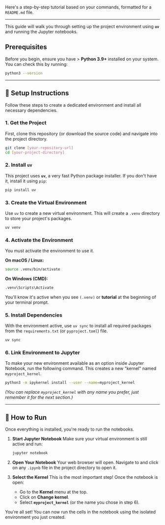 Here's a step-by-step tutorial based on your commands, formatted for a `README.md` file.

---

This guide will walk you through setting up the project environment using **`uv`** and running the Jupyter notebooks.

## Prerequisites

Before you begin, ensure you have > **Python 3.9+** installed on your system. You can check this by running:

```bash
python3 --version
```

---

## 🚀 Setup Instructions

Follow these steps to create a dedicated environment and install all necessary dependencies.

### 1\. Get the Project

First, clone this repository (or download the source code) and navigate into the project directory.

```bash
git clone [your-repository-url]
cd [your-project-directory]
```

### 2\. Install `uv`

This project uses **`uv`**, a very fast Python package installer. If you don't have it, install it using `pip`:

```bash
pip install uv
```

### 3\. Create the Virtual Environment

Use `uv` to create a new virtual environment. This will create a `.venv` directory to store your project's packages.

```bash
uv venv
```

### 4\. Activate the Environment

You must activate the environment to use it.

**On macOS / Linux:**

```bash
source .venv/bin/activate
```

**On Windows (CMD):**

```bash
.venv\Scripts\Activate
```

You'll know it's active when you see `(.venv)` or **tutorial** at the beginning of your terminal prompt.

### 5\. Install Dependencies

With the environment active, use `uv sync` to install all required packages from the `requirements.txt` (or `pyproject.toml`) file.

```bash
uv sync
```

### 6\. Link Environment to Jupyter

To make your new environment available as an option inside Jupyter Notebook, run the following command. This creates a new "kernel" named `myproject_kernel`.

```bash
python3 -m ipykernel install --user --name=myproject_kernel
```

_(You can replace `myproject_kernel` with any name you prefer, just remember it for the next section.)_

---

## 🔬 How to Run

Once everything is installed, you're ready to run the notebooks.

1.  **Start Jupyter Notebook**
    Make sure your virtual environment is still active and run:

    ```bash
    jupyter notebook
    ```

2.  **Open Your Notebook**
    Your web browser will open. Navigate to and click on any `.ipynb` file in the project directory to open it.

3.  **Select the Kernel**
    This is the most important step\! Once the notebook is open:

    - Go to the **Kernel** menu at the top.
    - Click on **Change kernel**.
    - Select **`myproject_kernel`** (or the name you chose in step 6).

You're all set\! You can now run the cells in the notebook using the isolated environment you just created.
